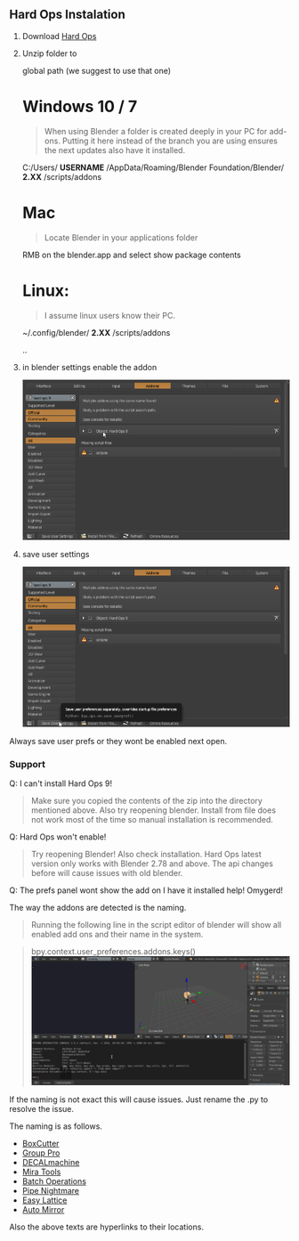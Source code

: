 ## Hard Ops Instalation


1.  Download [Hard Ops](https://gumroad.com/l/hardops/)

2.  Unzip folder to

    global path (we suggest to use that one)

    # Windows 10 / 7
    >When using Blender a folder is created deeply in your PC for add-ons. Putting it
    here instead of the branch you are using ensures the next updates also have it
    installed.

    C:/Users/ **USERNAME** /AppData/Roaming/Blender Foundation/Blender/ **2.XX** /scripts/addons

    # Mac
    >Locate Blender in your applications folder

    RMB on the blender.app and select show package contents

    # Linux:
    >I assume linux users know their PC.

    ~/.config/blender/ **2.XX** /scripts/addons

    ..
3. in blender settings enable the addon

    ![install](..\installation/img/ins1.png)

4. save user settings

    ![install](..\installation/img/ins2.png)

Always save user prefs or they wont be enabled next open.

### Support

Q: I can't install Hard Ops 9!

>Make sure you copied the contents of the zip into the directory mentioned above. Also try reopening blender. Install from file does not work most of the time so manual installation is recommended.

Q: Hard Ops won't enable!

>Try reopening Blender! Also check installation. Hard Ops latest version only works with Blender 2.78 and above. The api changes before will cause issues with old blender.

Q: The prefs panel wont show the add on I have it installed help! Omygerd!

The way the addons are detected is the naming.

>Running the following line in the script editor of blender will show all enabled add ons and their name in the system.

> bpy.context.user_preferences.addons.keys()
![install](..\installation/img/ins3.gif)

If the naming is not exact this will cause issues. Just rename the .py to resolve the issue.

The naming is as follows.

 - [BoxCutter](https://gumroad.com/l/BoxCutter/)
 - [Group Pro](https://gumroad.com/l/GroupPro/)
 - [DECALmachine](https://gumroad.com/l/DECALmachine/)
 - [Mira Tools](http://blenderartists.org/forum/showthread.php?366107-MiraTools)
 - [Batch Operations](http://wiki.blender.org/index.php/Extensions:2.6/Py/Scripts/3D_interaction/BatchOperations)
 - [Pipe Nightmare](https://blenderartists.org/forum/showthread.php?414316-Addon-Pipe-Nightmare-0-3-31)
 - [Easy Lattice](http://blenderaddonlist.blogspot.com/2013/10/addon-quick-easy-lattice-object.html)
 - [Auto Mirror](http://blenderaddonlist.blogspot.com/2014/07/addon-auto-mirror.html)

Also the above texts are hyperlinks to their locations.
